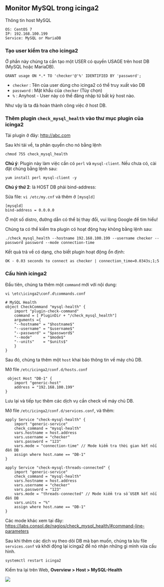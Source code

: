 ## Monitor MySQL trong icinga2

Thông tin host MySQL

```
OS: CentOS 7
IP: 192.168.100.199
Service: MySQL or MariaDB
```
### Tạo user kiểm tra cho icinga2

Ở phần này chúng ta cần tạo một USER có quyền USAGE trên host DB (MySQL hoặc MariaDB).

```
GRANT usage ON *.* TO 'checker'@'%' IDENTIFIED BY 'password';
```

- `checker` : Tên của user dùng cho icinga2 có thể truy xuất vào DB
- `password` : Mật khẩu của `checker` (Tùy chọn)
- `%` : Anyhost - User này có thể đăng nhập từ bất kỳ host nào.

Như vậy là ta đã hoàn thành công việc ở host DB.

### Thêm plugin `check_mysql_health` vào thư mục plugin của icinga2

Tải plugin ở đây: http://abc.com

Sau khi tải về, ta phân quyền cho nó bằng lệnh

```
chmod 755 check_mysql_health
```

**Chú ý**: Plugin này làm việc cần có `perl` và `mysql-client`. Nếu chưa có, cài đặt chúng bằng lệnh sau:

```
yum install perl mysql-client -y
```

**Chú ý thứ 2**: là HOST DB phải bind-address:

Sửa file: `vi /etc/my.cnf` và thêm ở `[mysqld]`

```
[mysqld]
bind-address = 0.0.0.0
```

Ở một số distro, đường dẫn có thể bị thay đổi, vui lòng Google để tìm hiểu!

Chúng ta có thể kiểm tra plugin có hoạt động hay không bằng lệnh sau:

```
./check_mysql_health --hostname 192.168.100.199 --username checker --password password --mode connection-time
```

Kết quả trả về có dạng, cho biết plugin hoạt động ổn định:

```
OK - 0.03 seconds to connect as checker | connection_time=0.0343s;1;5
```

### Cấu hình icinga2

Đầu tiên, chúng ta thêm một `command` mới với nội dung:

```
vi \etc\icinga2\conf.d\commands.conf
```

```
# MySQL Health
object CheckCommand "mysql-health" {
	import "plugin-check-command"
	command = [ PluginDir + "/check_mysql_health"]
	arguments ={
	"--hostname" = "$hostname$"
	"--username" = "$username$"
	"--password" = "$password$"
	"--mode"	 = "$mode$"
	"--units"    = "$units$"
	}
}
```

Sau đó, chúng ta thêm một `host` khai báo thông tin về máy chủ DB.

Mở file `/etc/icinga2/conf.d/hosts.conf`

```
 object Host "DB-1" {
	import "generic-host"
	address = "192.168.100.199"
}
```

Lưu lại và tiếp tục thêm các dịch vụ cần check về máy chủ DB.

Mở file `/etc/icinga2/conf.d/services.conf`, và thêm:

```
apply Service "check-mysql-health" {
	import "generic-service"
	check_command = "mysql-health"
	vars.hostname = host.address
	vars.username = "checker"
	vars.password = "123"
	vars.mode = "connection-time" // Mode kiểm tra thời gian kết nối đến DB
	assign where host.name == "DB-1"
}

apply Service "check-mysql-threads-connected" {
	import "generic-service"
	check_command = "mysql-health"
	vars.hostname = host.address
	vars.username = "checker"
	vars.password = "123"
	vars.mode = "threads-connected" // Mode kiểm tra số USER kết nối đến DB
	vars.units = "%"
	assign where host.name == "DB-1"
}
```

Các mode khác xem tại đây: https://labs.consol.de/nagios/check_mysql_health/#command-line-parameters

Sau khi thêm các dịch vụ theo dõi DB mà bạn muốn, chúng ta lưu file `services.conf` và khởi động lại icinga2 để nó nhận những gì mình vừa cấu hình.

```
systemctl restart icinga2
```

Kiểm tra lại trên Web, **Overview > Host > MySQL-Health**

<img src="http://image.prntscr.com/image/570eccad1a2340e0b587e1489c95452c.png" />